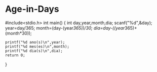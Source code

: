 # Age-in-Days

#include<stdio.h>
int main()
{
    int day,year,month,dia;
    scanf("%d",&day);
    year=day/365;
    month=(day-(year*365))/30;
    dia=day-((year*365)+(month*30));

    printf("%d ano(s)\n",year);
    printf("%d mes(es)\n",month);
    printf("%d dia(s)\n",dia);
    return 0;
}
